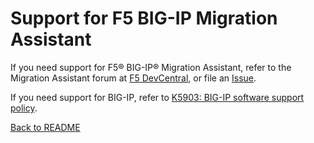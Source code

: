 # Support for F5 BIG-IP Migration Assistant

If you need support for F5® BIG-IP® Migration Assistant, refer to the Migration Assistant forum at [F5 DevCentral](https://devcentral.f5.com/articles/welcome-to-the-f5-big-ip-migration-assistant-29191), or file an [Issue](https://github.com/f5devcentral/f5-big-ip-migration-assistant/issues).

If you need support for BIG-IP, refer to [K5903: BIG-IP software support policy](https://support.f5.com/csp/article/K5903).

[Back to README](README.md)